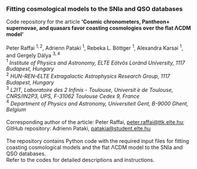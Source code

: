 ### Fitting cosmological models to the SNIa and QSO databases
Code repository for the article **'Cosmic chronometers, Pantheon+ supernovae, and quasars favor coasting cosmologies over the flat ΛCDM model'** <br>
<br>
Peter Raffai $^{1,2}$, Adrienn Pataki $^{1}$, Rebeka L. Böttger $^{1}$, Alexandra Karsai $^{1}$, and Gergely Dálya $^{3,4}$ <br>
$^{1}$ _Institute of Physics and Astronomy, ELTE Eötvös Loránd University, 1117 Budapest, Hungary_ <br>
$^{2}$ _HUN-REN–ELTE Extragalactic Astrophysics Research Group, 1117 Budapest, Hungary_ <br>
$^{3}$ _L2IT, Laboratoire des 2 Infinis - Toulouse, Universit ́e de Toulouse, CNRS/IN2P3, UPS, F-31062 Toulouse Cedex 9, France_ <br>
$^{4}$ _Department of Physics and Astronomy, Universiteit Gent, B-9000 Ghent, Belgium_ <br>
<br>
Corresponding author of the article: Peter Raffai, peter.raffai@ttk.elte.hu; GitHub repository: Adrienn Pataki, patakia@student.elte.hu <br>
<br>
The repository contains Python code with the required input files for fitting coasting cosmological models and the flat ΛCDM model to the SNIa and QSO databases. <br>
Refer to the codes for detailed descriptions and instructions.
